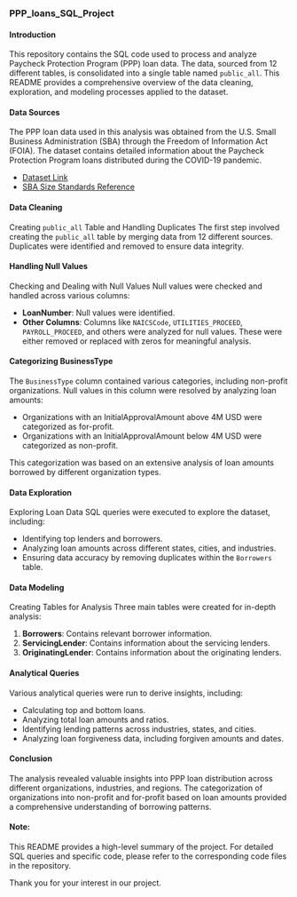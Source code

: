 ### PPP_loans_SQL_Project

#### Introduction
This repository contains the SQL code used to process and analyze Paycheck Protection Program (PPP) loan data. The data, sourced from 12 different tables, is consolidated into a single table named `public_all`. This README provides a comprehensive overview of the data cleaning, exploration, and modeling processes applied to the dataset.

#### Data Sources
The PPP loan data used in this analysis was obtained from the U.S. Small Business Administration (SBA) through the Freedom of Information Act (FOIA). The dataset contains detailed information about the Paycheck Protection Program loans distributed during the COVID-19 pandemic.

- [Dataset Link](https://data.sba.gov/dataset/ppp-foia)
- [SBA Size Standards Reference](https://www.sba.gov/document/support-table-size-standards)

#### Data Cleaning

Creating `public_all` Table and Handling Duplicates
The first step involved creating the `public_all` table by merging data from 12 different sources. Duplicates were identified and removed to ensure data integrity.

#### Handling Null Values
Checking and Dealing with Null Values
Null values were checked and handled across various columns:

- **LoanNumber**: Null values were identified.
- **Other Columns**: Columns like `NAICSCode`, `UTILITIES_PROCEED`, `PAYROLL_PROCEED`, and others were analyzed for null values. These were either removed or replaced with zeros for meaningful analysis.

#### Categorizing BusinessType
The `BusinessType` column contained various categories, including non-profit organizations. Null values in this column were resolved by analyzing loan amounts:

- Organizations with an InitialApprovalAmount above 4M USD were categorized as for-profit.
- Organizations with an InitialApprovalAmount below 4M USD were categorized as non-profit.

This categorization was based on an extensive analysis of loan amounts borrowed by different organization types.

#### Data Exploration

Exploring Loan Data
SQL queries were executed to explore the dataset, including:

- Identifying top lenders and borrowers.
- Analyzing loan amounts across different states, cities, and industries.
- Ensuring data accuracy by removing duplicates within the `Borrowers` table.

#### Data Modeling

Creating Tables for Analysis
Three main tables were created for in-depth analysis:

1. **Borrowers**: Contains relevant borrower information.
2. **ServicingLender**: Contains information about the servicing lenders.
3. **OriginatingLender**: Contains information about the originating lenders.

#### Analytical Queries
Various analytical queries were run to derive insights, including:

- Calculating top and bottom loans.
- Analyzing total loan amounts and ratios.
- Identifying lending patterns across industries, states, and cities.
- Analyzing loan forgiveness data, including forgiven amounts and dates.

#### Conclusion
The analysis revealed valuable insights into PPP loan distribution across different organizations, industries, and regions. The categorization of organizations into non-profit and for-profit based on loan amounts provided a comprehensive understanding of borrowing patterns.

#### Note:
This README provides a high-level summary of the project. For detailed SQL queries and specific code, please refer to the corresponding code files in the repository.

Thank you for your interest in our project.

